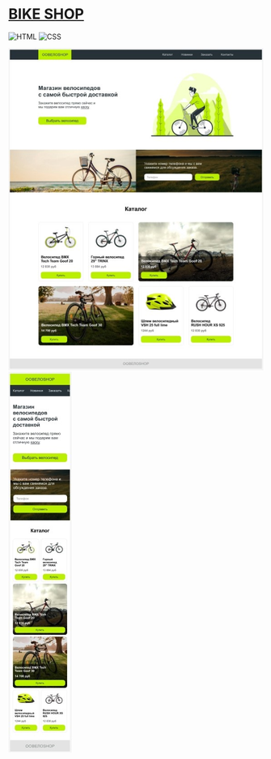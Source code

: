 # **[BIKE SHOP](https://github.com/muteki-Ronin/bike-shop)**

![HTML](https://img.shields.io/badge/HTML_5-E34F26.svg?style=for-the-badge&logo=HTML5&logoColor=white)
![CSS](https://img.shields.io/badge/CSS_3-1572B6.svg?style=for-the-badge&logo=CSS3&logoColor=white)

![Preview image 1](./readme_screenshot_1.jpg)
![Preview image 2](./readme_screenshot_2.jpg)
